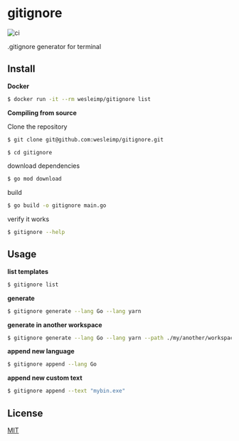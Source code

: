 # gitignore

![ci](https://github.com/wesleimp/gitignore/workflows/ci/badge.svg)

.gitignore generator for terminal

## Install

**Docker**

```sh
$ docker run -it --rm wesleimp/gitignore list
```

**Compiling from source**

Clone the repository

```sh
$ git clone git@github.com:wesleimp/gitignore.git

$ cd gitignore
```

download dependencies

```sh
$ go mod download
```

build

```sh
$ go build -o gitignore main.go
```

verify it works

```sh
$ gitignore --help
```

## Usage

**list templates**

```sh
$ gitignore list
```

**generate**

```sh
$ gitignore generate --lang Go --lang yarn
```

**generate in another workspace**

```sh
$ gitignore generate --lang Go --lang yarn --path ./my/another/workspace
```

**append new language**

```sh
$ gitignore append --lang Go 
```

**append new custom text**

```sh
$ gitignore append --text "mybin.exe"
```

## License

[MIT](https://github.com/wesleimp/gitignore/blob/master/LICENSE)
